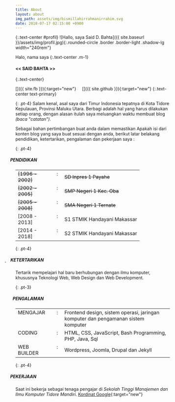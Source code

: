 ```yaml
---
title: About
layout: about
img_path: assets/img/bismillahirrahmanirrahim.svg
date: 2018-07-17 02:15:00 +0900
---
```

{:.text-center #profil}
![Hallo, saya Said D. Bahta]({{ site.baseurl }}/assets/img/profil.jpg){:.rounded-circle .border .border-light .shadow-lg width="240rem"}

Halo, nama saya
{:.text-center .m-1}
#### << SAID BAHTA >>
{:.text-center}

[<i class="fa fa-facebook-official fa-2x" aria-hidden="true"></i>]({{ site.fb }}){:target="new"} &nbsp; [<i class="fa fa-envelope fa-2x" aria-hidden="true" ></i>](mailto:{{site.email}}) &nbsp; [<i class="fa fa-github-square fa-2x" aria-hidden="true"></i>]({{ site.github }}){:target="new"}
{:.text-center text-primary}

<style>
#pengalaman::before {
	font-family: "FontAwesome";
	font-weight: 900;
	content: "\f046";
	margin-left: -34px;
	padding-right: 14px;
	align-content: center;
}
#pendidikan::before {
	font-family: "FontAwesome";
	font-weight: 900;
	content: "\f19d";
	margin-left: -38px;
	padding-right: 10px;
}
#pekerjaan::before {
	font-family: "FontAwesome";
	font-weight: 900;
	content: "\f2b5";
	margin-left: -38px;
	padding-right: 10px;
}
#ketertarikan::before {
	font-family: "FontAwesome";
	font-weight: 900;
	content: "\f004";
	margin-left: -35px;
	padding-right: 14px;
}
</style>

{: .pt-4}
Salam kenal, asal saya dari Timur Indonesia tepatnya di Kota Tidore Kepulauan, Provinsi Maluku Utara. Berbagi adalah hal yang harus dilakukan setiap orang, dengan alasan itulah saya meluangkan waktu membuat blog _(baca "catatan")_.

Sebagai bahan pertimbangan buat anda dalam memastikan Apakah isi dari konten blog yang saya buat sesuai dengan anda, berikut latar belakang pendidikan, ketertarikan, pengalaman dan pekerjaan saya :  

{: .pt-4}
##### PENDIDIKAN
<table>
		<tr>
			<td valign="top" width="105px"><del>[1996 - 2002]</del></td>
			<td valign="top" width="15px" align="center">:</td>
			<td><del>SD Inpres 1 Payahe</del></td>
		</tr>
			<tr>
				<td valign="top"><del>[2002 - 2005]</del></td>
				<td valign="top" align="center">:</td>
				<td><del>SMP Negeri 1 Kec. Oba</del></td>
			</tr>
			<tr>
				<td valign="top"><del>[2005 - 2008]</del></td>
				<td valign="top" align="center">:</td>
				<td><del>SMA Negeri 1 Ternate</del></td>
			</tr>
			<tr>
					<td valign="top">[2008 - 2013]</td>
					<td valign="top" align="center">:</td>
					<td>S1 STMIK Handayani Makassar</td>
			</tr>
			<tr>
					<td valign="top">[2014 - 2018]</td>
					<td valign="top" align="center">:</td>
					<td>S2 STMIK Handayani Makassar</td>
			</tr>
	</table>

{: .pt-4}
##### KETERTARIKAN
Tertarik mempelajari hal baru berhubungan dengan ilmu komputer, khususnya Teknologi Web, Web Design dan Web Development.

{: .pt-3}
##### PENGALAMAN 
<table>
	<tr>
		<td valign="top" width="105px">MENGAJAR </td>
		<td valign="top" width="15px" align="center">:</td>
		<td>Frontend design, sistem operasi, jaringan komputer dan pengamanan sistem komputer</td>
	</tr>
	<tr>
		<td valign="top">CODING </td>
		<td valign="top" align="center">:</td>
		<td>HTML, CSS, JavaScript, Bash Programming, PHP, Java, Sql</td>
	</tr>
	<tr>
		<td valign="top">WEB BUILDER </td>
		<td valign="top" align="center">:</td>
		<td>Wordpress, Joomla, Drupal dan Jekyll</td>
	</tr>
</table>

{: .pt-4}
##### PEKERJAAN
Saat ini bekerja sebagai tenaga pengajar di _Sekolah Tinggi Manajemen dan Ilmu Komputer Tidore Mandiri_. [Kordinat Google](https://goo.gl/maps/sYwGjmaArf22){:target="new"} 